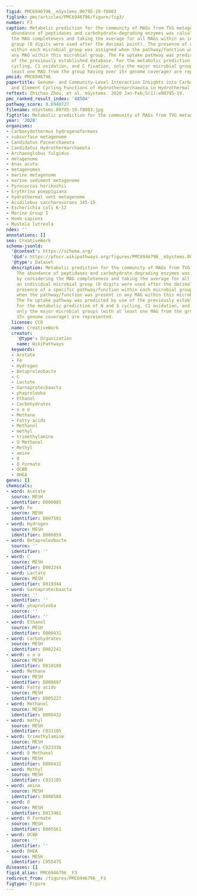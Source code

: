 ```yaml
---
figid: PMC6946796__mSystems.00795-19-f0003
figlink: pmc/articles/PMC6946796/figure/fig3/
number: F3
caption: Metabolic prediction for the community of MAGs from TVG metagenomes. The
  abundance of peptidases and carbohydrate-degrading enzymes was calculated by considering
  the MAG completeness and taking the average for all MAGs within an individual microbial
  group (0 digits were used after the decimal point). The presence of a specific pathway/function
  within each microbial group was assigned when the pathway/function was present in
  any MAG within this microbial group. The Fe uptake pathway was predicted by use
  of the previously established database. For the metabolic prediction of N and S
  cycling, C1 oxidation, and C fixation, only the major microbial groups (with at
  least one MAG from the group having over 15× genome coverage) are represented.
pmcid: PMC6946796
papertitle: Genome- and Community-Level Interaction Insights into Carbon Utilization
  and Element Cycling Functions of Hydrothermarchaeota in Hydrothermal Sediment.
reftext: Zhichao Zhou, et al. mSystems. 2020 Jan-Feb;5(1):e00795-19.
pmc_ranked_result_index: '48504'
pathway_score: 0.6940727
filename: mSystems.00795-19-f0003.jpg
figtitle: Metabolic prediction for the community of MAGs from TVG metagenomes
year: '2020'
organisms:
- Carboxydothermus hydrogenoformans
- subsurface metagenome
- Candidatus Pacearchaeota
- Candidatus Hydrothermarchaeota
- Archaeoglobus fulgidus
- metagenome
- Anas acuta
- metagenomes
- marine metagenome
- marine sediment metagenome
- Pyrococcus horikoshii
- Erythrina poeppigiana
- hydrothermal vent metagenome
- Acidilobus saccharovorans 345-15
- Escherichia coli K-12
- Marine Group I
- Homo sapiens
- Mustela lutreola
ndex: ''
annotations: []
seo: CreativeWork
schema-jsonld:
  '@context': https://schema.org/
  '@id': https://pfocr.wikipathways.org/figures/PMC6946796__mSystems.00795-19-f0003.html
  '@type': Dataset
  description: Metabolic prediction for the community of MAGs from TVG metagenomes.
    The abundance of peptidases and carbohydrate-degrading enzymes was calculated
    by considering the MAG completeness and taking the average for all MAGs within
    an individual microbial group (0 digits were used after the decimal point). The
    presence of a specific pathway/function within each microbial group was assigned
    when the pathway/function was present in any MAG within this microbial group.
    The Fe uptake pathway was predicted by use of the previously established database.
    For the metabolic prediction of N and S cycling, C1 oxidation, and C fixation,
    only the major microbial groups (with at least one MAG from the group having over
    15× genome coverage) are represented.
  license: CC0
  name: CreativeWork
  creator:
    '@type': Organization
    name: WikiPathways
  keywords:
  - Acetate
  - Fe
  - Hydrogen
  - Betaproleobacte
  - C
  - Lactate
  - Garnaprotecbaacta
  - phaproleoba
  - Ethanol
  - Carbohydrates
  - o o o
  - Methane
  - Fatty acids
  - Methanol
  - methyl
  - trimethylamine
  - O Methanol
  - Methyl
  - amine
  - O
  - O Formate
  - OCBB
  - OHEA
genes: []
chemicals:
- word: Acetate
  source: MESH
  identifier: D000085
- word: Fe
  source: MESH
  identifier: D007501
- word: Hydrogen
  source: MESH
  identifier: D006859
- word: Betaproleobacte
  source: ''
  identifier: ''
- word: C
  source: MESH
  identifier: D002244
- word: Lactate
  source: MESH
  identifier: D019344
- word: Garnaprotecbaacta
  source: ''
  identifier: ''
- word: phaproleoba
  source: ''
  identifier: ''
- word: Ethanol
  source: MESH
  identifier: D000431
- word: Carbohydrates
  source: MESH
  identifier: D002241
- word: o o o
  source: MESH
  identifier: D010100
- word: Methane
  source: MESH
  identifier: D008697
- word: Fatty acids
  source: MESH
  identifier: D005227
- word: Methanol
  source: MESH
  identifier: D000432
- word: methyl
  source: MESH
  identifier: C031105
- word: trimethylamine
  source: MESH
  identifier: C023336
- word: O Methanol
  source: MESH
  identifier: D000432
- word: Methyl
  source: MESH
  identifier: C031105
- word: amine
  source: MESH
  identifier: D000588
- word: O
  source: MESH
  identifier: D013481
- word: O Formate
  source: MESH
  identifier: D005561
- word: OCBB
  source: ''
  identifier: ''
- word: OHEA
  source: MESH
  identifier: C055475
diseases: []
figid_alias: PMC6946796__F3
redirect_from: /figures/PMC6946796__F3
figtype: Figure
---
```

